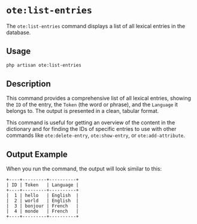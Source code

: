 # `ote:list-entries`

The `ote:list-entries` command displays a list of all lexical entries in the database.

## Usage

```bash
php artisan ote:list-entries
```

## Description

This command provides a comprehensive list of all lexical entries, showing the `ID` of the entry, the `Token` (the word or phrase), and the `Language` it belongs to. The output is presented in a clean, tabular format.

This command is useful for getting an overview of the content in the dictionary and for finding the IDs of specific entries to use with other commands like `ote:delete-entry`, `ote:show-entry`, or `ote:add-attribute`.

## Output Example

When you run the command, the output will look similar to this:

```
+----+---------+----------+
| ID | Token   | Language |
+----+---------+----------+
|  1 | hello   | English  |
|  2 | world   | English  |
|  3 | bonjour | French   |
|  4 | monde   | French   |
+----+---------+----------+
```
